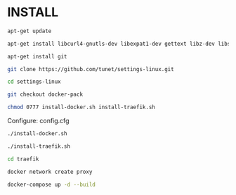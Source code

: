 # INSTALL

````bash
apt-get update
````

````bash
apt-get install libcurl4-gnutls-dev libexpat1-dev gettext libz-dev libssl-dev
````

````bash
apt-get install git
````

````bash
git clone https://github.com/tunet/settings-linux.git
````

````bash
cd settings-linux
````

````bash
git checkout docker-pack
````

````bash
chmod 0777 install-docker.sh install-traefik.sh
````

Configure: config.cfg

````bash
./install-docker.sh
````

````bash
./install-traefik.sh
````

````bash
cd traefik
````

````bash
docker network create proxy
````

````bash
docker-compose up -d --build
````
